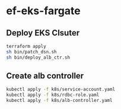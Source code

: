 # ef-eks-fargate

## Deploy EKS Clsuter

```bash
terraform apply
sh bin/patch_dsn.sh
sh bin/deploy_alb_ctr.sh
```

## Create alb controller

```bash
kubectl apply -f k8s/service-account.yaml
kubectl apply -f k8s/rdbc-role.yaml
kubectl apply -f k8s/alb-controller.yaml
```

